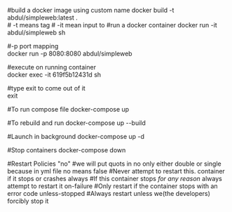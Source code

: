 #build a docker image using custom name
docker build -t abdul/simpleweb:latest .		
        # -t means tag
		# -it mean input to 
#run a docker container
docker run -it abdul/simpleweb sh		

#-p	port mapping		
docker run -p 8080:8080 abdul/simpleweb	
     

#execute on running container		
docker exec -it 619f5b12431d sh		

#type exit to come out of it		
exit		


#To run compose file
docker-compose up

#To rebuild and run
docker-compose up --build

#Launch in background
docker-compose up -d

#Stop containers
docker-compose down

#Restart Policies
"no"
    #we will put quots in no only either double or single because in yml file no means false
    #Never attempt to restart this. container if it stops or crashes
always
    #If this container stops *for any reason* always attempt to restart it
on-failure
    #Only restart if the container stops with an error code
unless-stopped
    #Always restart unless we(the developers) forcibly stop it
    